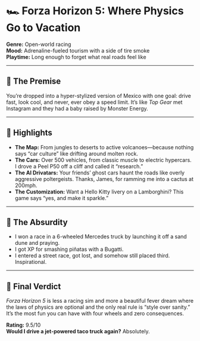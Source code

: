 # 🏎️ Forza Horizon 5: Where Physics Go to Vacation

**Genre:** Open-world racing  
**Mood:** Adrenaline-fueled tourism with a side of tire smoke  
**Playtime:** Long enough to forget what real roads feel like

---

## 🚗 The Premise

You’re dropped into a hyper-stylized version of Mexico with one goal: drive fast, look cool, and never, ever obey a speed limit. It’s like *Top Gear* met Instagram and they had a baby raised by Monster Energy.

---

## 🌋 Highlights

- **The Map:** From jungles to deserts to active volcanoes—because nothing says “car culture” like drifting around molten rock.
- **The Cars:** Over 500 vehicles, from classic muscle to electric hypercars. I drove a Peel P50 off a cliff and called it “research.”
- **The AI Drivatars:** Your friends’ ghost cars haunt the roads like overly aggressive poltergeists. Thanks, James, for ramming me into a cactus at 200mph.
- **The Customization:** Want a Hello Kitty livery on a Lamborghini? This game says “yes, and make it sparkle.”

---

## 🤡 The Absurdity

- I won a race in a 6-wheeled Mercedes truck by launching it off a sand dune and praying.
- I got XP for smashing piñatas with a Bugatti.
- I entered a street race, got lost, and somehow still placed third. Inspirational.

---

## 🏁 Final Verdict

*Forza Horizon 5* is less a racing sim and more a beautiful fever dream where the laws of physics are optional and the only real rule is “style over sanity.” It’s the most fun you can have with four wheels and zero consequences.

**Rating:** 9.5/10  
**Would I drive a jet-powered taco truck again?** Absolutely.